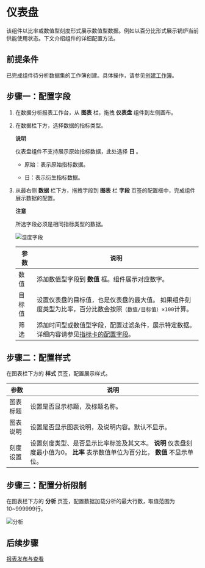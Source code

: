 仪表盘 
========================

该组件以比率或数值型刻度形式展示数值型数据。例如以百分比形式展示锅炉当前供能使用状态。下文介绍组件的详细配置方法。

前提条件 
-------------------------

已完成组件待分析数据集的工作簿创建。具体操作，请参见[创建工作簿](/cn.zh-CN/数据洞察分析/数据分析报表配置/创建工作簿.md)。

步骤一：配置字段 
-----------------------------

1. 在数据分析报表工作台，从 **图表** 栏，拖拽 **仪表盘** 组件到左侧画布。

   

2. 在数据栏下方，选择数据的指标类型。

   **说明**

   仪表盘组件不支持展示原始指标数据，此处选择 **日** 。
   * 原始：表示原始指标数据。

     
   
   * 日：表示衍生指标数据。

     
   

   

3. 从最右侧 **数据** 栏下方，拖拽字段到 **图表** 栏 **字段** 页签的配置框中，完成组件展示数据的配置。

   
   **注意**

   所选字段必须是相同指标类型的数据。

   ![湿度字段](https://static-aliyun-doc.oss-accelerate.aliyuncs.com/assets/img/zh-CN/7199363061/p175512.png)
   

   | 参数  |                                             说明                                             |
   |-----|--------------------------------------------------------------------------------------------|
   | 数值  | 添加数值型字段到 **数值** 框。组件展示对应数字。                                                                |
   | 目标值 | 设置仪表盘的目标值，也是仪表盘的最大值。 如果组件刻度类型为比率，百分比数会按照`（数值/目标值）×100`计算。                  |
   | 筛选  | 添加时间型或数值型字段，配置过滤条件，展示特定数据。详细内容请参见[指标卡的配置字段](/cn.zh-CN/数据洞察分析/组件配置/指示卡.md)。 |

   




步骤二：配置样式 
-----------------------------

在图表栏下方的 **样式** 页签，配置展示样式。


|  参数  |                                            说明                                            |
|------|------------------------------------------------------------------------------------------|
| 图表标题 | 设置是否显示标题，及标题名称。                                                                          |
| 图表说明 | 设置是否显示图表说明，及说明内容。默认不显示。                                                                  |
| 刻度设置 | 设置刻度类型、是否显示比率标签及其文本。 **说明** 仪表盘刻度最小值为0。 **比率** 表示数值单位为百分比， **数值** 不显示单位。 |



步骤三：配置分析限制 
-------------------------------

在图表栏下方的 **分析** 页签，配置数据加载分析的最大行数，取值范围为10\~999999行。

![分析](https://static-aliyun-doc.oss-accelerate.aliyuncs.com/assets/img/zh-CN/9710813061/p174950.png)



后续步骤 
-------------------------

[报表发布与查看](/cn.zh-CN/数据洞察分析/报表发布与查看.md)
